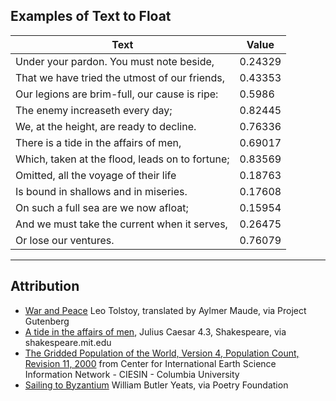 ## Examples of Text to Float

| Text | Value |
| --- | --- |
| Under your pardon. You must note beside, | 0.24329 |
| That we have tried the utmost of our friends, | 0.43353 |
| Our legions are brim-full, our cause is ripe: | 0.5986 |
| The enemy increaseth every day; | 0.82445 |
| We, at the height, are ready to decline. | 0.76336 |
| There is a tide in the affairs of men, | 0.69017 |
| Which, taken at the flood, leads on to fortune; | 0.83569 |
| Omitted, all the voyage of their life | 0.18763 |
| Is bound in shallows and in miseries. | 0.17608 |
| On such a full sea are we now afloat; | 0.15954 |
| And we must take the current when it serves, | 0.26475 |
| Or lose our ventures. | 0.76079 |

---

## Attribution

- [War and Peace](https://www.gutenberg.org/ebooks/2600) Leo Tolstoy, translated by Aylmer Maude, via Project Gutenberg
- [A tide in the affairs of men](http://shakespeare.mit.edu/julius_caesar/full.html), Julius Caesar 4.3, Shakespeare, via shakespeare.mit.edu
- [The Gridded Population of the World, Version 4, Population Count, Revision 11, 2000](https://sedac.ciesin.columbia.edu/data/set/gpw-v4-population-count-rev11) from Center for International Earth Science Information Network - CIESIN - Columbia University
- [Sailing to Byzantium](https://www.poetryfoundation.org/poems/43291/sailing-to-byzantium) William Butler Yeats, via Poetry Foundation